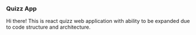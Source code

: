 ### Quizz App

Hi there! This is react quizz web application with ability to be expanded due to code structure and architecture.
